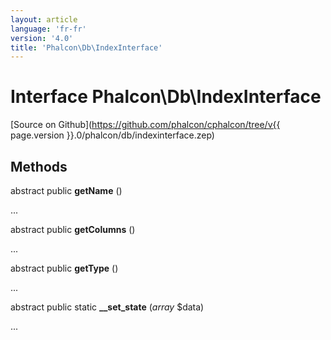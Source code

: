 ```yaml
---
layout: article
language: 'fr-fr'
version: '4.0'
title: 'Phalcon\Db\IndexInterface'
---
```

# Interface **Phalcon\Db\IndexInterface**

[Source on Github](https://github.com/phalcon/cphalcon/tree/v{{ page.version }}.0/phalcon/db/indexinterface.zep)

## Methods

abstract public **getName** ()

...

abstract public **getColumns** ()

...

abstract public **getType** ()

...

abstract public static **__set_state** (*array* $data)

...